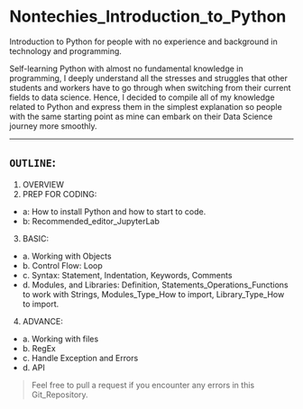 # Nontechies_Introduction_to_Python

 Introduction to Python for people with no experience and background in technology and programming.
 
 Self-learning Python with almost no fundamental knowledge in programming, I deeply understand all the stresses and struggles that other students and workers have to go through when switching from their current fields to data science. Hence, I decided to compile all of my knowledge related to Python and express them in the simplest explanation so people with the same starting point as mine can embark on their Data Science journey more smoothly.
 
------
## __`OUTLINE`__:
1. OVERVIEW
2. PREP FOR CODING:
- a: How to install Python and how to start to code.
- b: Recommended_editor_JupyterLab
3. BASIC:
- a. Working with Objects
- b. Control Flow: Loop
- c. Syntax: Statement, Indentation, Keywords, Comments
- d. Modules, and Libraries: Definition, Statements_Operations_Functions to work with Strings, Modules_Type_How to import, Library_Type_How to import.
4. ADVANCE:
- a. Working with files
- b. RegEx
- c. Handle Exception and Errors
- d. API



> Feel free to pull a request if you encounter any errors in this Git_Repository.
